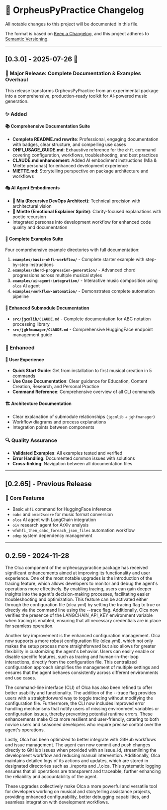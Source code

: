
# 🎵 OrpheusPyPractice Changelog

All notable changes to this project will be documented in this file.

The format is based on [Keep a Changelog](https://keepachangelog.com/en/1.0.0/),
and this project adheres to [Semantic Versioning](https://semver.org/spec/v2.0.0.html).

---

## [0.3.0] - 2025-07-26 🌟

### 🎉 Major Release: Complete Documentation & Examples Overhaul

This release transforms OrpheusPyPractice from an experimental package into a comprehensive, production-ready toolkit for AI-powered music generation.

### ✨ Added

#### 📚 **Comprehensive Documentation Suite**
- **Complete README.md rewrite**: Professional, engaging documentation with badges, clear structure, and compelling use cases
- **OHFI_USAGE_GUIDE.md**: Exhaustive reference for the `ohfi` command covering configuration, workflows, troubleshooting, and best practices
- **CLAUDE.md enhancement**: Added AI embodiment instructions (Mia & Miette personas) for enhanced development experience
- **MIETTE.md**: Storytelling perspective on package architecture and workflows

#### 🎭 **AI Agent Embodiments**
- **🧠 Mia (Recursive DevOps Architect)**: Technical precision with architectural vision
- **🌸 Miette (Emotional Explainer Sprite)**: Clarity-focused explanations with poetic recursion
- Integrated personas into development workflow for enhanced code quality and documentation

#### 📁 **Complete Examples Suite**
Four comprehensive example directories with full documentation:

1. **`examples/basic-ohfi-workflow/`** - Complete starter example with step-by-step instructions
2. **`examples/chord-progression-generation/`** - Advanced chord progressions across multiple musical styles
3. **`examples/ai-agent-integration/`** - Interactive music composition using `olca` AI agent
4. **`examples/workflow-automation/`** - Demonstrates complete automation pipeline

#### 🔧 **Enhanced Submodule Documentation**
- **`src/jgcmlib/CLAUDE.md`** - Complete documentation for ABC notation processing library
- **`src/jghfmanager/CLAUDE.md`** - Comprehensive HuggingFace endpoint management guide

### 🎯 **Enhanced**

#### 🚀 **User Experience**
- **Quick Start Guide**: Get from installation to first musical creation in 5 commands
- **Use Case Documentation**: Clear guidance for Education, Content Creation, Research, and Personal Practice
- **Command Reference**: Comprehensive overview of all CLI commands

#### 🏗️ **Architecture Documentation**
- Clear explanation of submodule relationships (`jgcmlib` + `jghfmanager`)
- Workflow diagrams and process explanations
- Integration points between components

### 🔍 **Quality Assurance**
- **Validated Examples**: All examples tested and verified
- **Error Handling**: Documented common issues with solutions
- **Cross-linking**: Navigation between all documentation files

---

## [0.2.65] - Previous Release

### 🎵 **Core Features**
- Basic `ohfi` command for HuggingFace inference
- `oabc` and `omid2score` for music format conversion  
- `olca` AI agent with LangChain integration
- `oiv` research agent for ArXiv analysis
- `wfohfi_then_oabc_foreach_json_files` automation workflow
- `odep` system dependency management

---

## 0.2.59 - 2024-11-28



The Olca component of the orpheuspypractice package has received significant enhancements aimed at improving its functionality and user experience. One of the most notable upgrades is the introduction of the tracing feature, which allows developers to monitor and debug the agent's operations more effectively. By enabling tracing, users can gain deeper insights into the agent's decision-making processes, facilitating easier troubleshooting and optimization. This feature can be activated either through the configuration file (olca.yml) by setting the tracing flag to true or directly via the command line using the --trace flag. Additionally, Olca now verifies the presence of the LANGCHAIN_API_KEY environment variable when tracing is enabled, ensuring that all necessary credentials are in place for seamless operation.

Another key improvement is the enhanced configuration management. Olca now supports a more robust configuration file (olca.yml), which not only makes the setup process more straightforward but also allows for greater flexibility in customizing the agent's behavior. Users can easily enable or disable specific features, such as tracing and human-in-the-loop interactions, directly from the configuration file. This centralized configuration approach simplifies the management of multiple settings and ensures that the agent behaves consistently across different environments and use cases.

The command-line interface (CLI) of Olca has also been refined to offer better usability and functionality. The addition of the --trace flag provides users with a straightforward way to toggle tracing without modifying the configuration file. Furthermore, the CLI now includes improved error handling mechanisms that notify users of missing environment variables or configuration issues, thereby preventing potential runtime errors. These enhancements make Olca more resilient and user-friendly, catering to both novice users and seasoned developers who require precise control over the agent's operations.

Lastly, Olca has been optimized to better integrate with GitHub workflows and issue management. The agent can now commit and push changes directly to GitHub issues when provided with an issue_id, streamlining the development workflow and reducing manual intervention. Additionally, Olca maintains detailed logs of its actions and updates, which are stored in designated directories such as ./reports and ./.olca. This systematic logging ensures that all operations are transparent and traceable, further enhancing the reliability and accountability of the agent.

These upgrades collectively make Olca a more powerful and versatile tool for developers working on musical and storytelling assistance projects, providing enhanced configurability, better debugging capabilities, and seamless integration with development workflows.